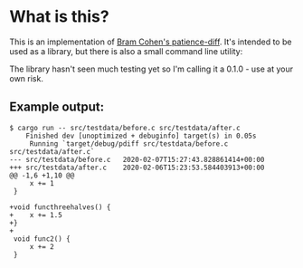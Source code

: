 # What is this?

This is an implementation of
[Bram Cohen's patience-diff](https://bramcohen.livejournal.com/73318.html). It's intended to
be used as a library, but there is also a small command line utility:

The library hasn't seen much testing yet so I'm calling it a 0.1.0 - use at your own risk.


## Example output:

```plain
$ cargo run -- src/testdata/before.c src/testdata/after.c
    Finished dev [unoptimized + debuginfo] target(s) in 0.05s
     Running `target/debug/pdiff src/testdata/before.c src/testdata/after.c`
--- src/testdata/before.c	2020-02-07T15:27:43.828861414+00:00
+++ src/testdata/after.c	2020-02-06T15:23:53.584403913+00:00
@@ -1,6 +1,10 @@
     x += 1
 }

+void functhreehalves() {
+    x += 1.5
+}
+
 void func2() {
     x += 2
 }
```

